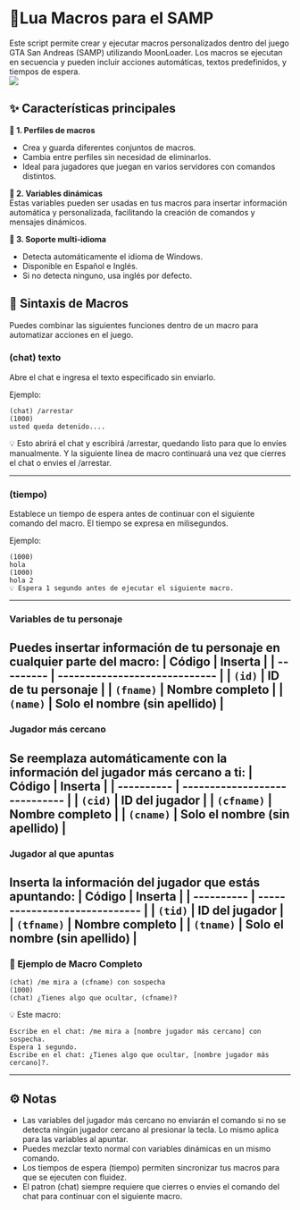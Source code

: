 # 🚀Lua Macros para el SAMP
Este script permite crear y ejecutar macros personalizados dentro del juego GTA San Andreas (SAMP) utilizando MoonLoader.
Los macros se ejecutan en secuencia y pueden incluir acciones automáticas, textos predefinidos, y tiempos de espera.<br>
![](https://i.imgur.com/qzmsrcp.png)<br>
## ✨ Características principales<br>
**🔹 1. Perfiles de macros**
- Crea y guarda diferentes conjuntos de macros.<br>
- Cambia entre perfiles sin necesidad de eliminarlos.<br>
- Ideal para jugadores que juegan en varios servidores con comandos distintos.

**🔹 2. Variables dinámicas**<br>
Estas variables pueden ser usadas en tus macros para insertar información automática y personalizada, facilitando la creación de comandos y mensajes dinámicos.

**🔹 3. Soporte multi-idioma**
- Detecta automáticamente el idioma de Windows.
- Disponible en Español e Inglés.
- Si no detecta ninguno, usa inglés por defecto.

## 📜 Sintaxis de Macros
Puedes combinar las siguientes funciones dentro de un macro para automatizar acciones en el juego.

### (chat) texto
Abre el chat e ingresa el texto especificado sin enviarlo.

Ejemplo:
```
(chat) /arrestar
(1000)
usted queda detenido....
```
💡 Esto abrirá el chat y escribirá /arrestar, quedando listo para que lo envíes manualmente. Y la siguiente línea de macro continuará una vez que cierres el chat o envies el /arrestar.

---
### (tiempo)
Establece un tiempo de espera antes de continuar con el siguiente comando del macro.
El tiempo se expresa en milisegundos.

Ejemplo:
```
(1000)
hola
(1000)
hola 2
💡 Espera 1 segundo antes de ejecutar el siguiente macro.
```
---
### Variables de tu personaje
Puedes insertar información de tu personaje en cualquier parte del macro:
| Código    | Inserta                       |
| --------- | ----------------------------- |
| `(id)`    | ID de tu personaje            |
| `(fname)` | Nombre completo               |
| `(name)`  | Solo el nombre (sin apellido) |
---
### Jugador más cercano
Se reemplaza automáticamente con la información del jugador más cercano a ti:
| Código     | Inserta                       |
| ---------- | ----------------------------- |
| `(cid)`    | ID del jugador                |
| `(cfname)` | Nombre completo               |
| `(cname)`  | Solo el nombre (sin apellido) |
---
### Jugador al que apuntas
Inserta la información del jugador que estás apuntando:
| Código     | Inserta                       |
| ---------- | ----------------------------- |
| `(tid)`    | ID del jugador                |
| `(tfname)` | Nombre completo               |
| `(tname)`  | Solo el nombre (sin apellido) |
---
### 📌 Ejemplo de Macro Completo
```
(chat) /me mira a (cfname) con sospecha
(1000)
(chat) ¿Tienes algo que ocultar, (cfname)?
```
💡 Este macro:
```
Escribe en el chat: /me mira a [nombre jugador más cercano] con sospecha.
Espera 1 segundo.
Escribe en el chat: ¿Tienes algo que ocultar, [nombre jugador más cercano]?.
```
---
## ⚙️ Notas
- Las variables del jugador más cercano no enviarán el comando si no se detecta ningún jugador cercano al presionar la tecla. Lo mismo aplica para las variables al apuntar.
- Puedes mezclar texto normal con variables dinámicas en un mismo comando.
- Los tiempos de espera (tiempo) permiten sincronizar tus macros para que se ejecuten con fluidez.
- El patron (chat) siempre requiere que cierres o envies el comando del chat para continuar con el siguiente macro.
